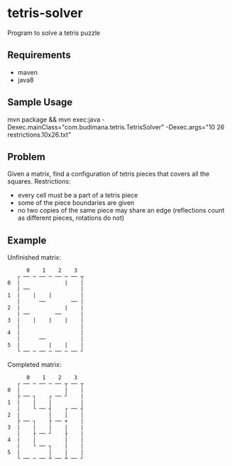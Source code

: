 # tetris-solver
Program to solve a tetris puzzle

## Requirements
* maven
* java8

## Sample Usage
mvn package && mvn exec:java -Dexec.mainClass="com.budimana.tetris.TetrisSolver" -Dexec.args="10 26 restrictions.10x26.txt"

## Problem
Given a matrix, find a configuration of tetris pieces that covers all the squares.
Restrictions:
* every cell must be a part of a tetris piece
* some of the piece boundaries are given
* no two copies of the same piece may share an edge (reflections count as different pieces, rotations do not)

## Example

Unfinished matrix:
```
      0    1    2    3
   ┌ ── ─ ── ─ ── ─ ── ┬
0  |              |    |
   | ──                |
1  |    |    |         |
   |      ──        ── |
2  |              |    |
   | ──        ──      |
3  |    |    |    |    |
   |                   |
4  |                   |
   |      ──           |
5  |         |    |    |
   └ ── ─ ── ─ ── ─ ── ┘
```

Completed matrix:
```
      0    1    2    3
   ┌ ── ─ ── ─ ── ┬ ── ┬
0  |              |    |
   ├ ── ┐    ┌ ── ┘    |
1  |    |    |         |
   |    └ ── ┤    ┌ ── ┤
2  |         |    |    |
   ├ ── ┐    ├ ── +    |
3  |    |    |    |    |
   |    ├ ── ┘    ├    |
4  |    |         |    |
   |    └ ── ┐    |    |
5  |         |    |    |
   └ ── ─ ── ┴ ── ┴ ── ┘
```
